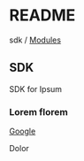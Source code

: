 # README

sdk / [Modules](modules.md)

## SDK

SDK for Ipsum

### Lorem florem

[Google](https://google.com)

Dolor

